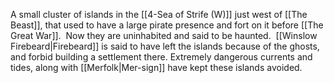 A small cluster of islands in the [[4-Sea of Strife (W)]] just west of [[The Beast]], that used to have a large pirate presence and fort on it before [[The Great War]].  Now they are uninhabited and said to be haunted.  [[Winslow Firebeard|Firebeard]] is said to have left the islands because of the ghosts, and forbid building a settlement there.  Extremely dangerous currents and tides, along with [[Merfolk|Mer-sign]] have kept these islands avoided.